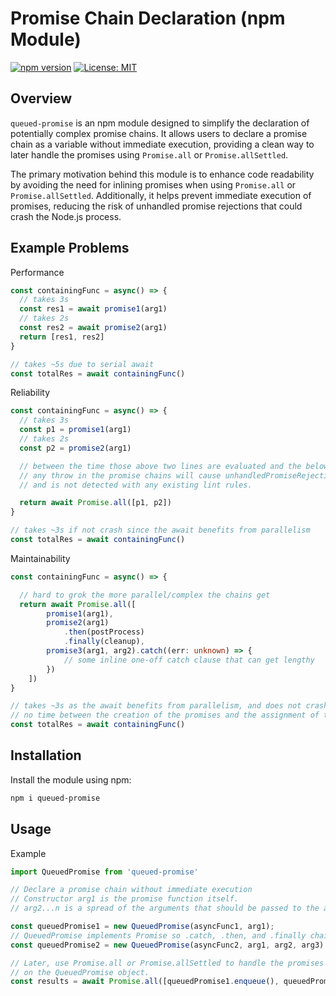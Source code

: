 # Promise Chain Declaration (npm Module)

[![npm version](https://badge.fury.io/js/queued-promise.svg)](https://badge.fury.io/js/queued-promise)
[![License: MIT](https://img.shields.io/badge/License-MIT-blue.svg)](https://opensource.org/licenses/MIT)

## Overview

`queued-promise` is an npm module designed to simplify the declaration of potentially complex promise chains. It allows users to declare a promise chain as a variable without immediate execution, providing a clean way to later handle the promises using `Promise.all` or `Promise.allSettled`.

The primary motivation behind this module is to enhance code readability by avoiding the need for inlining promises when using `Promise.all` or `Promise.allSettled`. Additionally, it helps prevent immediate execution of promises, reducing the risk of unhandled promise rejections that could crash the Node.js process.

## Example Problems

Performance

```Typescript
const containingFunc = async() => {
  // takes 3s
  const res1 = await promise1(arg1)
  // takes 2s
  const res2 = await promise2(arg1)
  return [res1, res2]
}

// takes ~5s due to serial await
const totalRes = await containingFunc()
```

Reliability

```Typescript
const containingFunc = async() => {
  // takes 3s
  const p1 = promise1(arg1)
  // takes 2s
  const p2 = promise2(arg1)

  // between the time those above two lines are evaluated and the below await is evaluated,
  // any throw in the promise chains will cause unhandledPromiseRejection. This will crash node >=15
  // and is not detected with any existing lint rules.

  return await Promise.all([p1, p2])
}

// takes ~3s if not crash since the await benefits from parallelism
const totalRes = await containingFunc()
```

Maintainability

```Typescript
const containingFunc = async() => {

  // hard to grok the more parallel/complex the chains get
  return await Promise.all([
        promise1(arg1),
        promise2(arg1)
            .then(postProcess)
            .finally(cleanup),
        promise3(arg1, arg2).catch((err: unknown) => {
            // some inline one-off catch clause that can get lengthy
        })
    ])
}

// takes ~3s as the await benefits from parallelism, and does not crash as there's
// no time between the creation of the promises and the assignment of their await handler
const totalRes = await containingFunc()

```

## Installation

Install the module using npm:

```bash
npm i queued-promise
```

## Usage

Example

```Typescript
import QueuedPromise from 'queued-promise'

// Declare a promise chain without immediate execution
// Constructor arg1 is the promise function itself.
// arg2...n is a spread of the arguments that should be passed to the asyncFunc when executed

const queuedPromise1 = new QueuedPromise(asyncFunc1, arg1);
// QueuedPromise implements Promise so .catch, .then, and .finally chains are supported
const queuedPromise2 = new QueuedPromise(asyncFunc2, arg1, arg2, arg3).then(postProcess).catch(handleErr).finally(cleanup)

// Later, use Promise.all or Promise.allSettled to handle the promises started by invoking .enqueue
// on the QueuedPromise object.
const results = await Promise.all([queuedPromise1.enqueue(), queuedPromise2.enqueue()]);

```
